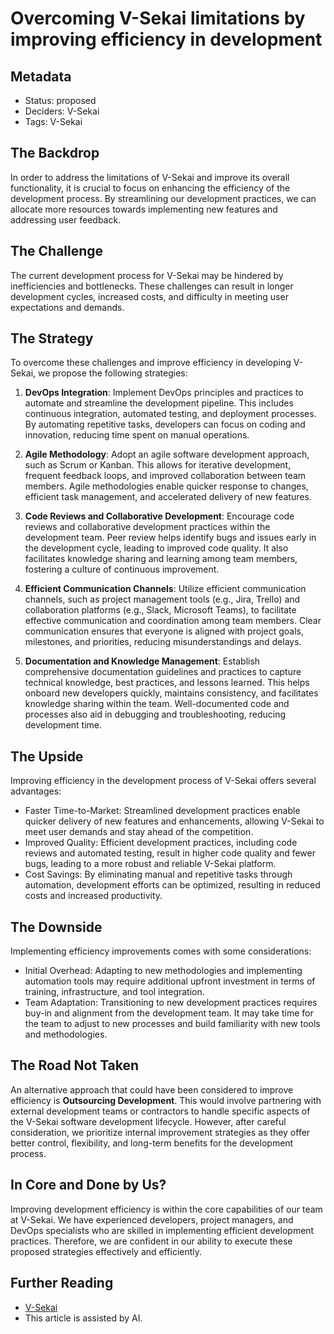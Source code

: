 # Overcoming V-Sekai limitations by improving efficiency in development

## Metadata

- Status: proposed
- Deciders: V-Sekai
- Tags: V-Sekai

## The Backdrop

In order to address the limitations of V-Sekai and improve its overall functionality, it is crucial to focus on enhancing the efficiency of the development process. By streamlining our development practices, we can allocate more resources towards implementing new features and addressing user feedback.

## The Challenge

The current development process for V-Sekai may be hindered by inefficiencies and bottlenecks. These challenges can result in longer development cycles, increased costs, and difficulty in meeting user expectations and demands.

## The Strategy

To overcome these challenges and improve efficiency in developing V-Sekai, we propose the following strategies:

1. **DevOps Integration**: Implement DevOps principles and practices to automate and streamline the development pipeline. This includes continuous integration, automated testing, and deployment processes. By automating repetitive tasks, developers can focus on coding and innovation, reducing time spent on manual operations.

2. **Agile Methodology**: Adopt an agile software development approach, such as Scrum or Kanban. This allows for iterative development, frequent feedback loops, and improved collaboration between team members. Agile methodologies enable quicker response to changes, efficient task management, and accelerated delivery of new features.

3. **Code Reviews and Collaborative Development**: Encourage code reviews and collaborative development practices within the development team. Peer review helps identify bugs and issues early in the development cycle, leading to improved code quality. It also facilitates knowledge sharing and learning among team members, fostering a culture of continuous improvement.

4. **Efficient Communication Channels**: Utilize efficient communication channels, such as project management tools (e.g., Jira, Trello) and collaboration platforms (e.g., Slack, Microsoft Teams), to facilitate effective communication and coordination among team members. Clear communication ensures that everyone is aligned with project goals, milestones, and priorities, reducing misunderstandings and delays.

5. **Documentation and Knowledge Management**: Establish comprehensive documentation guidelines and practices to capture technical knowledge, best practices, and lessons learned. This helps onboard new developers quickly, maintains consistency, and facilitates knowledge sharing within the team. Well-documented code and processes also aid in debugging and troubleshooting, reducing development time.

## The Upside

Improving efficiency in the development process of V-Sekai offers several advantages:

- Faster Time-to-Market: Streamlined development practices enable quicker delivery of new features and enhancements, allowing V-Sekai to meet user demands and stay ahead of the competition.
- Improved Quality: Efficient development practices, including code reviews and automated testing, result in higher code quality and fewer bugs, leading to a more robust and reliable V-Sekai platform.
- Cost Savings: By eliminating manual and repetitive tasks through automation, development efforts can be optimized, resulting in reduced costs and increased productivity.

## The Downside

Implementing efficiency improvements comes with some considerations:

- Initial Overhead: Adapting to new methodologies and implementing automation tools may require additional upfront investment in terms of training, infrastructure, and tool integration.
- Team Adaptation: Transitioning to new development practices requires buy-in and alignment from the development team. It may take time for the team to adjust to new processes and build familiarity with new tools and methodologies.

## The Road Not Taken

An alternative approach that could have been considered to improve efficiency is **Outsourcing Development**. This would involve partnering with external development teams or contractors to handle specific aspects of the V-Sekai software development lifecycle. However, after careful consideration, we prioritize internal improvement strategies as they offer better control, flexibility, and long-term benefits for the development process.

## In Core and Done by Us?

Improving development efficiency is within the core capabilities of our team at V-Sekai. We have experienced developers, project managers, and DevOps specialists who are skilled in implementing efficient development practices. Therefore, we are confident in our ability to execute these proposed strategies effectively and efficiently.

## Further Reading

- [V-Sekai](https://v-sekai.org/)
- This article is assisted by AI.